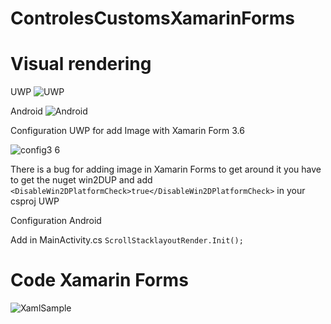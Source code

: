 # ControlesCustomsXamarinForms

# Visual rendering

UWP
![UWP](https://user-images.githubusercontent.com/20682036/54188985-227c9180-44b1-11e9-87c9-4b5e122b1299.gif)

Android
![Android](https://user-images.githubusercontent.com/20682036/54190851-fc58f080-44b4-11e9-944d-f75904558f6c.gif)


Configuration UWP for add Image with Xamarin Form 3.6

![config3 6](https://user-images.githubusercontent.com/20682036/54189719-ad11c080-44b2-11e9-85fc-5a757d21e8a8.jpg)

There is a bug for adding image in Xamarin Forms to get around it you have to get the nuget win2DUP and add 
`<DisableWin2DPlatformCheck>true</DisableWin2DPlatformCheck>`
 in your csproj UWP

Configuration Android

Add in MainActivity.cs
`ScrollStacklayoutRender.Init();`
            

# Code Xamarin Forms

![XamlSample](https://user-images.githubusercontent.com/20682036/54189813-dc283200-44b2-11e9-933b-66eb191b1fe8.jpg)



